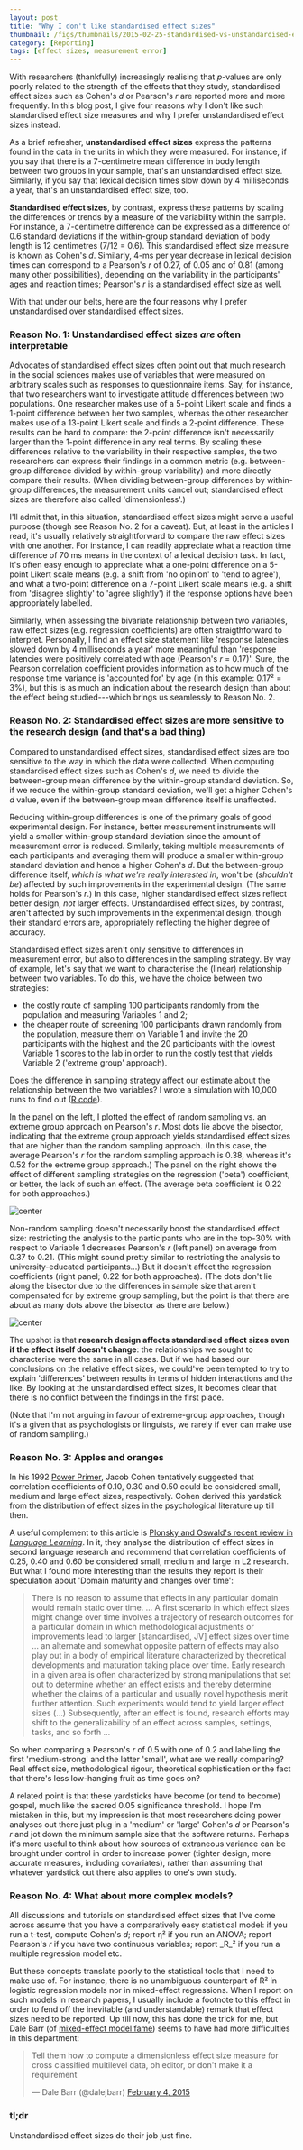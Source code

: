 ```yaml
---
layout: post
title: "Why I don't like standardised effect sizes"
thumbnail: /figs/thumbnails/2015-02-25-standardised-vs-unstandardised-es.png
category: [Reporting]
tags: [effect sizes, measurement error]
---
```


With researchers (thankfully) increasingly realising that _p_-values are only poorly related to the strength of the effects that they study,
standardised effect sizes such as Cohen's _d_ or Pearson's _r_ are reported more and more frequently.
In this blog post, I give four reasons why I don't like such standardised effect size measures and why I prefer unstandardised effect sizes instead.

<!--more-->

As a brief refresher, **unstandardised effect sizes** express the patterns found in the data in the units in which they were measured.
For instance, if you say that there is a 7-centimetre mean difference in body length between two groups in your sample, that's an unstandardised effect size.
Similarly, if you say that lexical decision times slow down by 4 milliseconds a year, that's an unstandardised effect size, too.

**Standardised effect sizes**, by contrast, express these patterns by scaling the differences or trends by a measure of the variability within the sample. 
For instance, a 7-centimetre difference can be expressed as a difference of 0.6 standard deviations if the within-group standard deviation of body length is 12 centimetres (7/12 = 0.6).
This standardised effect size measure is known as Cohen's _d_.
Similarly, 4-ms per year decrease in lexical decision times can correspond to a Pearson's _r_ of 0.27, of 0.05 and of 0.81 (among many other possibilities), depending on the variability in the participants' ages and reaction times; 
Pearson's _r_ is a standardised effect size as well.

With that under our belts, here are the four reasons why I prefer unstandardised over standardised effect sizes.

### Reason No. 1: Unstandardised effect sizes <i>are</i> often interpretable
Advocates of standardised effect sizes often point out that much research in the social sciences makes use of variables that were measured on arbitrary scales such as responses to questionnaire items.
Say, for instance, that two researchers want to investigate attitude differences between two populations.
One researcher makes use of a 5-point Likert scale and finds a 1-point difference between her two samples,
whereas the other researcher makes use of a 13-point Likert scale and finds a 2-point difference.
These results can be hard to compare: the 2-point difference isn't necessarily larger than the 1-point difference in any real terms.
By scaling these differences relative to the variability in their respective samples,
the two researchers can express their findings in a common metric (e.g. between-group difference divided by within-group variability) and more directly compare their results.
(When dividing between-group differences by within-group differences, the measurement units cancel out; standardised effect sizes are therefore also called 'dimensionless'.)

I'll admit that, in this situation, standardised effect sizes might serve a useful purpose (though see Reason No. 2 for a caveat).
But, at least in the articles I read, it's usually relatively straightforward to compare the raw effect sizes with one another.
For instance, I can readily appreciate what a reaction time difference of 70 ms means in the context of a lexical decision task.
In fact, it's often easy enough to appreciate what a one-point difference on a 5-point Likert scale means (e.g. a shift from 'no opinion' to 'tend to agree'),
and what a two-point difference on a 7-point Likert scale means (e.g. a shift from 'disagree slightly' to 'agree slightly') if the response options have been appropriately labelled.

Similarly, when assessing the bivariate relationship between two variables, raw effect sizes (e.g. regression coefficients) are often straigthforward to interpret.
Personally, I find an effect size statement like 'response latencies slowed down by 4 milliseconds a year' more meaningful than 'response latencies were positively correlated with age (Pearson's _r_ = 0.17)'.
Sure, the Pearson correlation coefficient provides information as to how much of the response time variance is 'accounted for' by age (in this example: 0.17² = 3%),
but this is as much an indication about the research design than about the effect being studied---which brings us seamlessly to Reason No. 2.

### Reason No. 2: Standardised effect sizes are more sensitive to the research design (and that's a bad thing)
Compared to unstandardised effect sizes, standardised effect sizes are too sensitive to the way in which the data were collected.
When computing standardised effect sizes such as Cohen's _d_, we need to divide the between-group mean difference by the within-group standard deviation.
So, if we reduce the within-group standard deviation, we'll get a higher Cohen's _d_ value, even if the between-group mean difference itself is unaffected.

Reducing within-group differences is one of the primary goals of good experimental design.
For instance, better measurement instruments will yield a smaller within-group standard deviation since the amount of measurement error is reduced.
Similarly, taking multiple measurements of each participants and averaging them will produce a smaller within-group standard deviation and hence a higher Cohen's _d_.
But the between-group difference itself, _which is what we're really interested in_, won't be (_shouldn't be_) affected by such improvements in the experimental design.
(The same holds for Pearson's _r_.)
In this case, higher standardised effect sizes reflect better design, _not_ larger effects.
Unstandardised effect sizes, by contrast, aren't affected by such improvements in the experimental design, though their standard errors are, appropriately reflecting the higher degree of accuracy.

Standardised effect sizes aren't only sensitive to differences in measurement error, but also to differences in the sampling strategy.
By way of example, let's say that we want to characterise the (linear) relationship between two variables.
To do this, we have the choice between two strategies:

* the costly route of sampling 100 participants randomly from the population and measuring Variables 1 and 2;
* the cheaper route of screening 100 participants drawn randomly from the population, measure them on Variable 1 and invite the 20 participants with the highest and the 20 participants with the lowest Variable 1 scores to the lab in order to run the costly test that yields Variable 2 ('extreme group' approach).

Does the difference in sampling strategy affect our estimate about the relationship between the two variables?
I wrote a simulation with 10,000 runs to find out ([R code](/downloads/SimulationEffectSizes.R)).

In the panel on the left, I plotted the effect of random sampling vs. an extreme group approach on Pearson's _r_.
Most dots lie above the bisector, indicating that the extreme group approach yields standardised effect sizes that are higher than the random sampling approach.
(In this case, the average Pearson's _r_ for the random sampling approach is 0.38, whereas it's 0.52 for the extreme group approach.)
The panel on the right shows the effect of different sampling strategies on the regression ('beta') coefficient, or better, the lack of such an effect.
(The average beta coefficient is 0.22 for both approaches.)

![center](/figs/2015-02-05-standardised-vs-unstandardised-es/unnamed-chunk-2-1.png) 

Non-random sampling doesn't necessarily boost the standardised effect size:
restricting the analysis to the participants who are in the top-30% with respect to Variable 1 decreases Pearson's _r_ (left panel) on average from 0.37 to 0.21.
(This might sound pretty similar to restricting the analysis to university-educated participants...)
But it doesn't affect the regression coefficients (right panel; 0.22 for both approaches). 
(The dots don't lie along the bisector due to the differences in sample size that aren't compensated for by extreme group sampling, 
but the point is that there are about as many dots above the bisector as there are below.)

![center](/figs/2015-02-05-standardised-vs-unstandardised-es/unnamed-chunk-4-1.png) 

The upshot is that **research design affects standardised effect sizes even if the effect itself doesn't change**:
the relationships we sought to characterise were the same in all cases.
But if we had based our conclusions on the relative effect sizes, we could've been tempted to try to explain 'differences' between results in terms of hidden interactions and the like.
By looking at the unstandardised effect sizes, it becomes clear that there is no conflict between the findings in the first place.

(Note that I'm not arguing in favour of extreme-group approaches, though it's a given that as psychologists or linguists, we rarely if ever can make use of random sampling.)

### Reason No. 3: Apples and oranges
In his 1992 [Power Primer](http://citeseerx.ist.psu.edu/viewdoc/download?doi=10.1.1.218.4295&rep=rep1&type=pdf), Jacob Cohen tentatively suggested that correlation coefficients of 0.10, 0.30 and 0.50 could be considered small, medium and large effect sizes, respectively.
Cohen derived this yardstick from the distribution of effect sizes in the psychological literature up till then.

A useful complement to this article is [Plonsky and Oswald's recent review in _Language Learning_](http://dx.doi.org/10.1111/lang.12079).
In it, they analyse the distribution of effect sizes in second language research
and recommend that correlation coefficients of 0.25, 0.40 and 0.60 be considered small, medium and large in L2 research.
But what I found more interesting than the results they report is their speculation about 'Domain maturity and changes over time':

> There is no reason to assume that effects in any particular domain would remain static over time. …
> A first scenario in which effect sizes might change over time involves a trajectory of research outcomes for a particular domain in which methodological adjustments  or improvements lead to larger [standardised, JV] effect sizes over time …
> an alternate and somewhat opposite pattern of effects may also play out in a body of empirical literature characterized by theoretical developments and maturation taking place over time. Early research in a given area is often characterized by strong manipulations that set out to determine whether an effect exists and thereby determine whether the claims of a particular and usually novel hypothesis merit further attention. Such experiments would tend to yield larger effect sizes (…) 
> Subsequently, after an effect is found, research efforts may shift to the generalizability of an effect across samples, settings, tasks, and so forth …

So when comparing a Pearson's _r_ of 0.5 with one of 0.2 and labelling the first 'medium-strong' and the latter 'small', what are we really comparing? Real effect size, methodological rigour, theoretical sophistication or the fact that there's less low-hanging fruit as time goes on?

A related point is that these yardsticks have become (or tend to become) gospel, much like the sacred 0.05 significance threshold.
I hope I'm mistaken in this, 
but my impression is that most researchers doing power analyses out there just plug in a 'medium' or 'large' Cohen's _d_ or Pearson's _r_ and jot down the minimum sample size that the software returns.
Perhaps it's more useful to think about how sources of extraneous variance can be brought under control in order to increase power (tighter design, more accurate measures, including covariates), rather than assuming that whatever yardstick out there also applies to one's own study.

<a name="complexmodels"></a>
### Reason No. 4: What about more complex models?
All discussions and tutorials on standardised effect sizes that I've come across assume that you have a comparatively easy statistical model:
if you run a t-test, compute Cohen's _d_;
report η² if you run an ANOVA;
report Pearson's _r_ if you have two continuous variables;
report _R_² if you run a multiple regression model etc.

But these concepts translate poorly to the statistical tools that I need to make use of.
For instance, there is no unambiguous counterpart of R² in logistic regression models nor in mixed-effect regressions.
When I report on such models in research papers, I usually include a footnote to this effect in order to fend off the inevitable (and understandable) remark that effect sizes need to be reported.
Up till now, this has done the trick for me, but Dale Barr (of [mixed-effect model fame](http://idiom.ucsd.edu/~rlevy/papers/barr-etal-2013-jml.pdf)) seems to have had more difficulties in this department:

<blockquote class="twitter-tweet" lang="en"><p>Tell them how to compute a dimensionless effect size measure for cross classified multilevel data, oh editor, or don&#39;t make it a requirement</p>&mdash; Dale Barr (@dalejbarr) <a href="https://twitter.com/dalejbarr/status/562970172156575747">February 4, 2015</a></blockquote>
<script async src="http://platform.twitter.com/widgets.js" charset="utf-8"></script>

### tl;dr

Unstandardised effect sizes do their job just fine.

